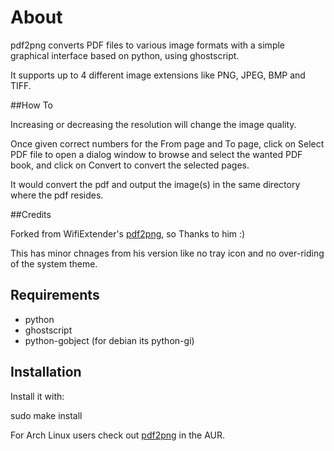 About
=======

pdf2png converts PDF files to various image formats with a simple graphical interface based on python, using ghostscript.

It supports up to 4 different image extensions like PNG, JPEG, BMP and TIFF.

##How To

Increasing or decreasing the resolution will change the image quality.

Once given correct numbers for the From page and To page, click on Select PDF file to open a dialog window to browse and select the wanted PDF book, and click on Convert to convert the selected pages.

It would convert the pdf and output the image(s) in the same directory where the pdf resides.

##Credits

Forked from WifiExtender's <a href="https://github.com/wifiextender/pdf2png">pdf2png</a>, so Thanks to him :)

This has minor chnages from his version like no tray icon and no over-riding of the system theme.

## Requirements

* python 
* ghostscript
* python-gobject (for debian its python-gi)

## Installation

Install it with:

sudo make install

For Arch Linux users check out <a href="https://aur.archlinux.org/packages/pdf2png/">pdf2png</a> in the AUR.

